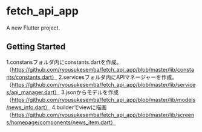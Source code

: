 # fetch_api_app

A new Flutter project.

## Getting Started

1.constansフォルダ内にconstants.dartを作成。（https://github.com/ryousukesemba/fetch_api_app/blob/master/lib/constants/constants.dart）
2.servicesフォルダ内にAPIマネージャーを作成。（https://github.com/ryousukesemba/fetch_api_app/blob/master/lib/services/api_manager.dart）
3.jsonからモデルを作成（https://github.com/ryousukesemba/fetch_api_app/blob/master/lib/models/news_info.dart）
4.builderでviewに描画（https://github.com/ryousukesemba/fetch_api_app/blob/master/lib/screens/homepage/components/news_item.dart）
